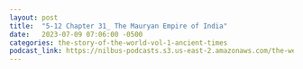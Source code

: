 ```yaml
---
layout: post
title:  "5-12 Chapter 31_ The Mauryan Empire of India"
date:   2023-07-09 07:06:00 -0500
categories: the-story-of-the-world-vol-1-ancient-times
podcast_link: https://nilbus-podcasts.s3.us-east-2.amazonaws.com/the-well-trained-mind/The%20Story%20of%20the%20World%20Vol.%201%20Ancient%20Times/5-12%20Chapter%2031_%20The%20Mauryan%20Empire%20of%20India.mp3
---
```

